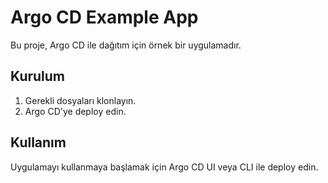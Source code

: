 # Argo CD Example App

Bu proje, Argo CD ile dağıtım için örnek bir uygulamadır.

## Kurulum
1. Gerekli dosyaları klonlayın.
2. Argo CD'ye deploy edin.

## Kullanım
Uygulamayı kullanmaya başlamak için Argo CD UI veya CLI ile deploy edin.

